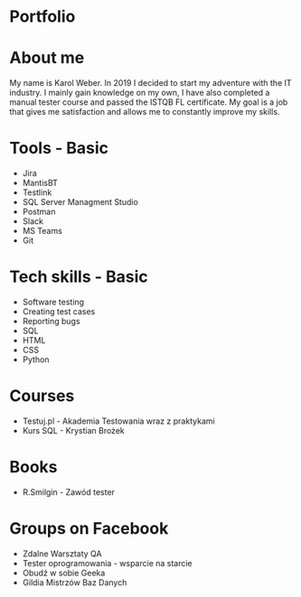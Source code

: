 # Portfolio
# About me
  My name is Karol Weber. In 2019 I decided to
start my adventure with the IT industry. I mainly gain
knowledge on my own, I have also completed a manual
tester course and passed the ISTQB FL certificate. My
goal is a job that gives me satisfaction and allows me to
constantly improve my skills.

# Tools - Basic
 - Jira
 - MantisBT
 - Testlink
 - SQL Server Managment Studio
 - Postman
 - Slack
 - MS Teams
 - Git

# Tech skills - Basic
 - Software testing
 - Creating test cases
 - Reporting bugs
 - SQL
 - HTML
 - CSS
 - Python

# Courses
 - Testuj.pl - Akademia Testowania wraz z praktykami
 - Kurs SQL - Krystian Brożek
  
# Books
 - R.Smilgin - Zawód tester
  
# Groups on Facebook
 - Zdalne Warsztaty QA
 - Tester oprogramowania - wsparcie na starcie
 - Obudź w sobie Geeka
 - Gildia Mistrzów Baz Danych
